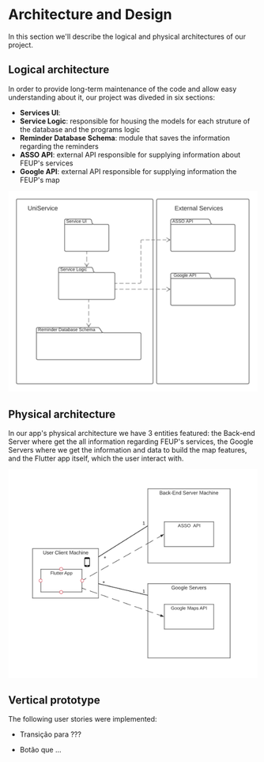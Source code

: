 # Architecture and Design
In this section we'll describe the logical and physical architectures of our project.


## Logical architecture
In order to provide long-term maintenance of the code and allow easy understanding about it, our project was diveded in six sections:
- **Services UI**: 
- **Service Logic**: responsible for housing the models for each struture of the database and the programs logic
- **Reminder Database Schema**: module that saves the information regarding the reminders
- **ASSO API**: external API responsible for supplying information about FEUP's services
- **Google API**: external API responsible for supplying information the FEUP's map

![Logical architecture](/images/logical_architecture.png)

## Physical architecture

In our app's physical architecture we have 3 entities featured: the Back-end Server where get the all information regarding FEUP's services, the Google Servers where we get the information and data to build the map features, and the Flutter app itself, which the user interact with.

![Physical architecture](/images/physical_architecture.png)


## Vertical prototype

The following user stories were implemented:

- Transição para ???

- Botão que ...


